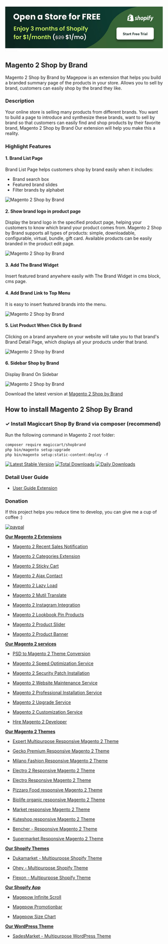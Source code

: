 [<img src="https://github.com/magepow/themeforest/blob/master/shopify/shopify_affiliate.jpg" >](https://shopify.pxf.io/VyL446)

## Magento 2 Shop by Brand
Magento 2 Shop by Brand by Magepow is an extension that helps you build a branded summary page of the products in your store. Allows you to sell by brand, customers can easily shop by the brand they like.
### Description
Your online store is selling many products from different brands. You want to build a page to introduce and synthesize these brands, want to sell by brand so that customers can easily find and shop products by their favorite brand, Magento 2 Shop by Brand Our extension will help you make this a reality.
### Highlight Features
#### 1. Brand List Page
Brand List Page helps customers shop by brand easily when it includes:
- Brand search box
- Featured brand slides
- Filter brands by alphabet

![Magento 2 Shop by Brand](https://github.com/magepow/magento-2-shop-by-brand/blob/master/media/shop-by-brand-1.png)
#### 2. Show brand logo in product page
Display the brand logo in the specified product page, helping your customers to know which brand your product comes from.
Magento 2 Shop by Brand supports all types of products: simple, downloadable, configurable, virtual, bundle, gift card.
Available products can be easily branded in the product edit page.

![Magento 2 Shop by Brand](https://github.com/magepow/magento-2-shop-by-brand/blob/master/media/shop-by-brand-2.png)
#### 3. Add The Brand Widget
Insert featured brand anywhere easily with The Brand Widget in cms block, cms page.
#### 4. Add Brand Link to Top Menu
It is easy to insert featured brands into the menu.

![Magento 2 Shop by Brand](https://github.com/magepow/magento-2-shop-by-brand/blob/master/media/shop-by-brand-5.png)
#### 5. List Product When Click By Brand
Clicking on a brand anywhere on your website will take you to that brand's Brand Detail Page, which displays all your products under that brand.

![Magento 2 Shop by Brand](https://github.com/magepow/magento-2-shop-by-brand/blob/master/media/shop-by-brand-7.gif)
#### 6. Sidebar Shop by Brand
Display Brand On Sidebar

![Magento 2 Shop by Brand](https://github.com/magepow/magento-2-shop-by-brand/blob/master/media/shop-by-brand-4.png)

Download the latest version at [Magento 2 Shop by Brand]()

## How to install Magento 2 Shop By Brand
### ✓ Install Magiccart Shop By Brand via composer (recommend)
Run the following command in Magento 2 root folder:

```
composer require magiccart/shopbrand
php bin/magento setup:upgrade
php bin/magento setup:static-content:deploy -f
```
[![Latest Stable Version](https://poser.pugx.org/magiccart/shopbrand/v/stable)](https://packagist.org/packages/magiccart/shopbrand)
[![Total Downloads](https://poser.pugx.org/magiccart/shopbrand/downloads)](https://packagist.org/packages/magiccart/shopbrand)
[![Daily Downloads](https://poser.pugx.org/magiccart/shopbrand/d/daily)](https://packagist.org/packages/magiccart/shopbrand)

### Detail User Guide
* [User Guide Extension](https://docs.alothemes.com/m2/extension/shopbrand/)

### Donation

If this project helps you reduce time to develop, you can give me a cup of coffee :) 

[![paypal](https://www.paypalobjects.com/en_US/i/btn/btn_donateCC_LG.gif)](https://www.paypal.com/paypalme/alopay)

**[Our Magento 2 Extensions](https://magepow.com/magento-2-extensions.html)**

* [Magento 2 Recent Sales Notification](https://magepow.com/magento-2-recent-order-notification.html)

* [Magento 2 Categories Extension](https://magepow.com/magento-categories-extension.html)

* [Magento 2 Sticky Cart](https://magepow.com/magento-sticky-cart.html)

* [Magento 2 Ajax Contact](https://magepow.com/magento-ajax-contact-form.html)

* [Magento 2 Lazy Load](https://magepow.com/magento-lazy-load.html)

* [Magento 2 Mutil Translate](https://magepow.com/magento-multi-translate.html)

* [Magento 2 Instagram Integration](https://magepow.com/magento-2-instagram.html)

* [Magento 2 Lookbook Pin Products](https://magepow.com/lookbook-pin-products.html)

* [Magento 2 Product Slider](https://magepow.com/magento-product-slider.html)

* [Magento 2 Product Banner](https://magepow.com/magento-2-banner-slider.html)

**[Our Magento 2 services](https://magepow.com/magento-services.html)**

* [PSD to Magento 2 Theme Conversion](https://alothemes.com/psd-to-magento-theme-conversion.html)

* [Magento 2 Speed Optimization Service](https://magepow.com/magento-speed-optimization-service.html)

* [Magento 2 Security Patch Installation](https://magepow.com/magento-security-patch-installation.html)

* [Magento 2 Website Maintenance Service](https://magepow.com/website-maintenance-service.html)

* [Magento 2 Professional Installation Service](https://magepow.com/professional-installation-service.html)

* [Magento 2 Upgrade Service](https://magepow.com/magento-upgrade-service.html)

* [Magento 2 Customization Service](https://magepow.com/customization-service.html)

* [Hire Magento 2 Developer](https://magepow.com/hire-magento-developer.html)

**[Our Magento 2 Themes](https://alothemes.com/)**

* [Expert Multipurpose Responsive Magento 2 Theme](https://1.envato.market/c/1314680/275988/4415?u=https://themeforest.net/item/expert-premium-responsive-magento-2-and-1-support-rtl-magento-2-/21667789)

* [Gecko Premium Responsive Magento 2 Theme](https://1.envato.market/c/1314680/275988/4415?u=https://themeforest.net/item/gecko-responsive-magento-2-theme-rtl-supported/24677410)

* [Milano Fashion Responsive Magento 2 Theme](https://1.envato.market/c/1314680/275988/4415?u=https://themeforest.net/item/milano-fashion-responsive-magento-1-2-theme/12141971)

* [Electro 2 Responsive Magento 2 Theme](https://1.envato.market/c/1314680/275988/4415?u=https://themeforest.net/item/electro2-premium-responsive-magento-2-rtl-supported/26875864)

* [Electro Responsive Magento 2 Theme](https://1.envato.market/c/1314680/275988/4415?u=https://themeforest.net/item/electro-responsive-magento-1-2-theme/17042067)

* [Pizzaro Food responsive Magento 2 Theme](https://1.envato.market/c/1314680/275988/4415?u=https://themeforest.net/item/pizzaro-food-responsive-magento-1-2-theme/19438157)

* [Biolife organic responsive Magento 2 Theme](https://1.envato.market/c/1314680/275988/4415?u=https://themeforest.net/item/biolife-organic-food-magento-2-theme-rtl-supported/25712510)

* [Market responsive Magento 2 Theme](https://1.envato.market/c/1314680/275988/4415?u=https://themeforest.net/item/market-responsive-magento-2-theme/22997928)

* [Kuteshop responsive Magento 2 Theme](https://1.envato.market/c/1314680/275988/4415?u=https://themeforest.net/item/kuteshop-multipurpose-responsive-magento-1-2-theme/12985435)

* [Bencher - Responsive Magento 2 Theme](https://1.envato.market/c/1314680/275988/4415?u=https://themeforest.net/item/bencher-responsive-magento-1-2-theme/15787772)

* [Supermarket Responsive Magento 2 Theme](https://1.envato.market/c/1314680/275988/4415?u=https://themeforest.net/item/supermarket-responsive-magento-1-2-theme/18447995)

**[Our Shopify Themes](https://themeforest.net/user/alotheme)**

* [Dukamarket - Multipurpose Shopify Theme](https://1.envato.market/c/1314680/275988/4415?u=https://themeforest.net/item/dukamarket-multipurpose-shopify-theme/36158349)

* [Ohey - Multipurpose Shopify Theme](https://1.envato.market/c/1314680/275988/4415?u=https://themeforest.net/item/ohey-multipurpose-shopify-theme/34624195)

* [Flexon - Multipurpose Shopify Theme](https://1.envato.market/c/1314680/275988/4415?u=https://themeforest.net/item/flexon-multipurpose-shopify-theme/33461048)

**[Our Shopify App](https://apps.shopify.com/partners/maggicart)**

* [Magepow Infinite Scroll](https://apps.shopify.com/magepow-infinite-scroll)

* [Magepow Promotionbar](https://apps.shopify.com/magepow-promotionbar)

* [Magepow Size Chart](https://apps.shopify.com/magepow-size-chart)

**[Our WordPress Theme](https://themeforest.net/user/alotheme/portfolio)**

* [SadesMarket - Multipurpose WordPress Theme](https://1.envato.market/c/1314680/275988/4415?u=https://themeforest.net/item/sadesmarket-multipurpose-wordpress-theme/35369933)
